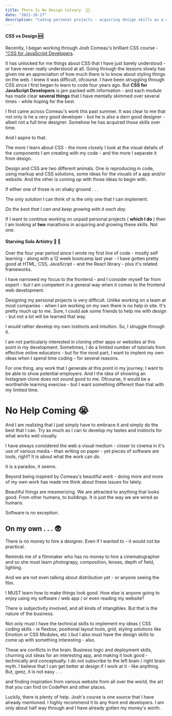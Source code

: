 ```yaml
---
title: There Is No Design Calvary  🧑‍🎨
date: "2021-10-27"
description: "Coding personal projects - acquiring design skills as a dev 😕"
---
```


#### CSS vs Design 🆘

Recently, I began working through Josh Comeau's brilliant CSS course - ["CSS for JavaScript Developers](https://css-for-js.dev/).

It has unlocked for me things about CSS that I have just barely understood - or have never really understood at all. Going through the lessons slowly has given me an appreciation of how much there is to know about styling things on the web. I knew it was difficult, ofcourse. I have been struggling through CSS since I first began to learn to code four years ago. But **CSS for JavaScript Developers** is jam packed with information - and each module has made clear **several things** that I have mentally skimmed over several times - while hoping for the best.

I first came across Comeau's work this past summer. It was clear to me that not only is he a very good developer - but he is also a darn good designer - albeit not a full time designer. Somehow he has acquired those skills over time.

And I aspire to that.

The more I learn about CSS - the more closely I look at the visual details of the components I am creating with my code - and the more I separate it from design.

Design and CSS are two different animals. One is reproducing in code, using markup and CSS solutions, some ideas for the visuals of a app and/or website. And the other is coming up with those ideas to begin with.

If either one of those is on shaky ground . . .

The only solution I can think of is the only one that I can implement:

_Do the best that I can and keep growing with it each day._

If I want to continue working on unpaid personal projects ( **which I do** ) then I am looking at **two** marathons in acquiring and growing these skills. Not one.

#### Starving Solo Artistry 🥫 🎨

Over the four year period since I wrote my first line of code - mostly self learning - along with a 12 week bootcamp last year - I have gotten pretty good at HTML, CSS, JavaScript - and the React library - plus it's related frameworks.

I have narrowed my focus to the frontend - and I consider myself far from expert - but I am competent in a general way when it comes to the frontend web development.

Designing my personal projects is very difficult. Unlike working on a team at most companies - when I am working on my own there is no help in site. It's pretty much up to me. Sure, I could ask some friends to help me with design - but not a lot will be learned that way.

I would rather develop my own instincts and intuition. So, I struggle through it.

I am not particularly interested in cloning other apps or websites at this point in my development. Sometimes, I do a limited number of tutorials from effective online educators - but for the most part, I want to implent my own ideas when I spend time coding - for several reasons.

For one thing, any work that I generate at this point in my journey, I want to be able to show potential employers. And I the idea of showiing an Instagram clone does not sound good to me. Ofcourse, it would be a worthwhile learning exercise - but I want something different than that with my limited time.

# No Help Coming 😭

And I am realizing that I just simply have to embrace it and simply do the best that I can. Try as much as I can to develop my tastes and instincts for what works well visually.

I have always considered the web a visual medium - closer to cinema in it's use of various media - than writing on paper - yet pieces of software are tools, right? It is about what the work can _do_.

It is a paradox, it seems.

Beyond being inspired by Comeau's beautiful work - doing more and more of my own work has made me think about these issues for lately.

Beautiful things are mesmerizing. We are attracted to anything that looks good. From other humans, to buildings. It is just the way we are wired as humans.

Software is no exception.

## On my own . . . 😨

There is no money to hire a designer. Even if I wanted to - it would not be practical.

Reminds me of a filmmaker who has no money to hire a cinematographer and so she must learn photograpy, composition, lenses, depth of field, lighting.

And we are not even talking about distribution yet - or anyone seeing the film.

I MUST learn how to make things look good. How else is anyone going to enjoy using my software / web app / or even reading my website?

There is subjectivity involved, and all kinds of intangibles. But that is the nature of the business.

Not only must I have the technical skills to implement my ideas ( CSS coding skills - ie flexbox, positional layout tools, grid, styling solutions like Emotion or CSS Modules, etc ) but I also must have the design skills to come up with something interesting - also.

These are conflicts in the brain. Business logic and deployment skills, churning out ideas for an interesting app, and making it look good - technically and conceptually. I do not subscribe to the left brain / right brain myth. I believe that I can get better at design if I work at it - like anything. But, geez, it is not easy . . .

and finding inspiration from various website from all over the world, the art that you can find on CodePen and other places.

Luckily, there is plenty of help. Josh's course is one source that I have already mentioned. I highly recommend it to any front end developers. I am only about half way through and I have already gotten my money's worth.
